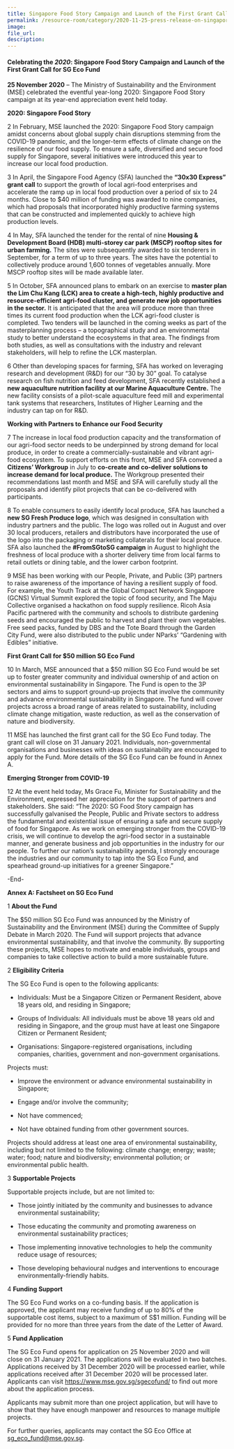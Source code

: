 ```yaml
---  
title: Singapore Food Story Campaign and Launch of the First Grant Call for SG Eco Fund  
permalink: /resource-room/category/2020-11-25-press-release-on-singapore-food-story-campaign-and-launch-of-the-first-grant-call-for-sg-eco-fund/  
image:  
file_url:  
description:  
---  
```


#### Celebrating the *2020*: Singapore Food Story Campaign and Launch of the First Grant Call for SG Eco Fund  

**25 November 2020** – The Ministry of Sustainability and the Environment (MSE) celebrated the eventful year-long 2020: Singapore Food Story campaign at its year-end appreciation event held today.  

**2020: Singapore Food Story**  

2 In February, MSE launched the 2020: Singapore Food Story campaign amidst concerns about global supply chain disruptions stemming from the COVID-19 pandemic, and the longer-term effects of climate change on the resilience of our food supply. To ensure a safe, diversified and secure food supply for Singapore, several initiatives were introduced this year to increase our local food production.  

3 In April, the Singapore Food Agency (SFA) launched the **“30x30 Express” grant call** to support the growth of local agri-food enterprises and accelerate the ramp up in local food production over a period of six to 24 months. Close to $40 million of funding was awarded to nine companies, which had proposals that incorporated highly productive farming systems that can be constructed and implemented quickly to achieve high production levels.  

4 In May, SFA launched the tender for the rental of nine **Housing & Development Board (HDB) multi-storey car park (MSCP) rooftop sites for urban farming.** The sites were subsequently awarded to six tenderers in September, for a term of up to three years. The sites have the potential to collectively produce around 1,600 tonnes of vegetables annually. More MSCP rooftop sites will be made available later.  

5 In October, SFA announced plans to embark on an exercise to **master plan the Lim Chu Kang (LCK) area to create a high-tech, highly productive and resource-efficient agri-food cluster, and generate new job opportunities in the sector.** It is anticipated that the area will produce more than three times its current food production when the LCK agri-food cluster is completed. Two tenders will be launched in the coming weeks as part of the masterplanning process – a topographical study and an environmental study to better understand the ecosystems in that area. The findings from both studies, as well as consultations with the industry and relevant stakeholders, will help to refine the LCK masterplan.  

6 Other than developing spaces for farming, SFA has worked on leveraging research and development (R&D) for our “30 by 30” goal. To catalyse research on fish nutrition and feed development, SFA recently established a **new aquaculture nutrition facility at our Marine Aquaculture Centre.** The new facility consists of a pilot-scale aquaculture feed mill and experimental tank systems that researchers, Institutes of Higher Learning and the industry can tap on for R&D.  

**Working with Partners to Enhance our Food Security**  

7 The increase in local food production capacity and the transformation of our agri-food sector needs to be underpinned by strong demand for local produce, in order to create a commercially-sustainable and vibrant agri-food ecosystem. To support efforts on this front, MSE and SFA convened a **Citizens’ Workgroup** in July to **co-create and co-deliver solutions to increase demand for local produce.** The Workgroup presented their recommendations last month and MSE and SFA will carefully study all the proposals and identify pilot projects that can be co-delivered with participants.  

8 To enable consumers to easily identify local produce, SFA has launched a **new SG Fresh Produce logo**, which was designed in consultation with industry partners and the public. The logo was rolled out in August and over 30 local producers, retailers and distributors have incorporated the use of the logo into the packaging or marketing collaterals for their local produce. SFA also launched the **#FromSGtoSG campaign** in August to highlight the freshness of local produce with a shorter delivery time from local farms to retail outlets or dining table, and the lower carbon footprint.  

9 MSE has been working with our People, Private, and Public (3P) partners to raise awareness of the importance of having a resilient supply of food. For example, the Youth Track at the Global Compact Network Singapore (GCNS) Virtual Summit explored the topic of food security, and The Maju Collective organised a hackathon on food supply resilience. Ricoh Asia Pacific partnered with the community and schools to distribute gardening seeds and encouraged the public to harvest and plant their own vegetables. Free seed packs, funded by DBS and the Tote Board through the Garden City Fund, were also distributed to the public under NParks’ “Gardening with Edibles” initiative.  

**First Grant Call for $50 million SG Eco Fund**  

10 In March, MSE announced that a $50 million SG Eco Fund would be set up to foster greater community and individual ownership of and action on environmental sustainability in Singapore. The Fund is open to the 3P sectors and aims to support ground-up projects that involve the community and advance environmental sustainability in Singapore. The fund will cover projects across a broad range of areas related to sustainability, including climate change mitigation, waste reduction, as well as the conservation of nature and biodiversity.  

11 MSE has launched the first grant call for the SG Eco Fund today. The grant call will close on 31 January 2021. Individuals, non-governmental organisations and businesses with ideas on sustainability are encouraged to apply for the Fund. More details of the SG Eco Fund can be found in Annex A.  

**Emerging Stronger from COVID-19**  

12 At the event held today, Ms Grace Fu, Minister for Sustainability and the Environment, expressed her appreciation for the support of partners and stakeholders. She said: “The 2020: SG Food Story campaign has successfully galvanised the People, Public and Private sectors to address the fundamental and existential issue of ensuring a safe and secure supply of food for Singapore. As we work on emerging stronger from the COVID-19 crisis, we will continue to develop the agri-food sector in a sustainable manner, and generate business and job opportunities in the industry for our people. To further our nation’s sustainability agenda, I strongly encourage the industries and our community to tap into the SG Eco Fund, and spearhead ground-up initiatives for a greener Singapore.”  

-End-  

**Annex A: Factsheet on SG Eco Fund**  

1 **About the Fund**  

The $50 million SG Eco Fund was announced by the Ministry of Sustainability and the Environment (MSE) during the Committee of Supply Debate in March 2020. The Fund will support projects that advance environmental sustainability, and that involve the community. By supporting these projects, MSE hopes to motivate and enable individuals, groups and companies to take collective action to build a more sustainable future.  

2 **Eligibility Criteria**  

The SG Eco Fund is open to the following applicants:  

- Individuals: Must be a Singapore Citizen or Permanent Resident, above 18 years old, and residing in Singapore;  

- Groups of Individuals: All individuals must be above 18 years old and residing in Singapore, and the group must have at least one Singapore Citizen or Permanent Resident;  

- Organisations: Singapore-registered organisations, including companies, charities, government and non-government organisations.  

Projects must:  

- Improve the environment or advance environmental sustainability in Singapore;  

- Engage and/or involve the community;  

- Not have commenced;  

- Not have obtained funding from other government sources.  

Projects should address at least one area of environmental sustainability, including but not limited to the following: climate change; energy; waste; water; food; nature and biodiversity; environmental pollution; or environmental public health.  

3 **Supportable Projects**  

Supportable projects include, but are not limited to:  

- Those jointly initiated by the community and businesses to advance environmental sustainability;  

- Those educating the community and promoting awareness on environmental sustainability practices;  

- Those implementing innovative technologies to help the community reduce usage of resources;  

- Those developing behavioural nudges and interventions to encourage environmentally-friendly habits.  

4 **Funding Support**  

The SG Eco Fund works on a co-funding basis. If the application is approved, the applicant may receive funding of up to 80% of the supportable cost items, subject to a maximum of S$1 million. Funding will be provided for no more than three years from the date of the Letter of Award.  

5 **Fund Application**  

The SG Eco Fund opens for application on 25 November 2020 and will close on 31 January 2021. The applications will be evaluated in two batches. Applications received by 31 December 2020 will be processed earlier, while applications received after 31 December 2020 will be processed later. Applicants can visit <https://www.mse.gov.sg/sgecofund/> to find out more about the application process.  

Applicants may submit more than one project application, but will have to show that they have enough manpower and resources to manage multiple projects.  

For further queries, applicants may contact the SG Eco Office at sg_eco_fund@mse.gov.sg.  
